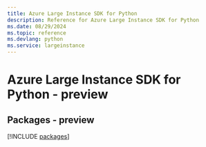 ```yaml
---
title: Azure Large Instance SDK for Python
description: Reference for Azure Large Instance SDK for Python
ms.date: 08/29/2024
ms.topic: reference
ms.devlang: python
ms.service: largeinstance
---
```

# Azure Large Instance SDK for Python - preview
## Packages - preview
[!INCLUDE [packages](large-instance-index.md)]